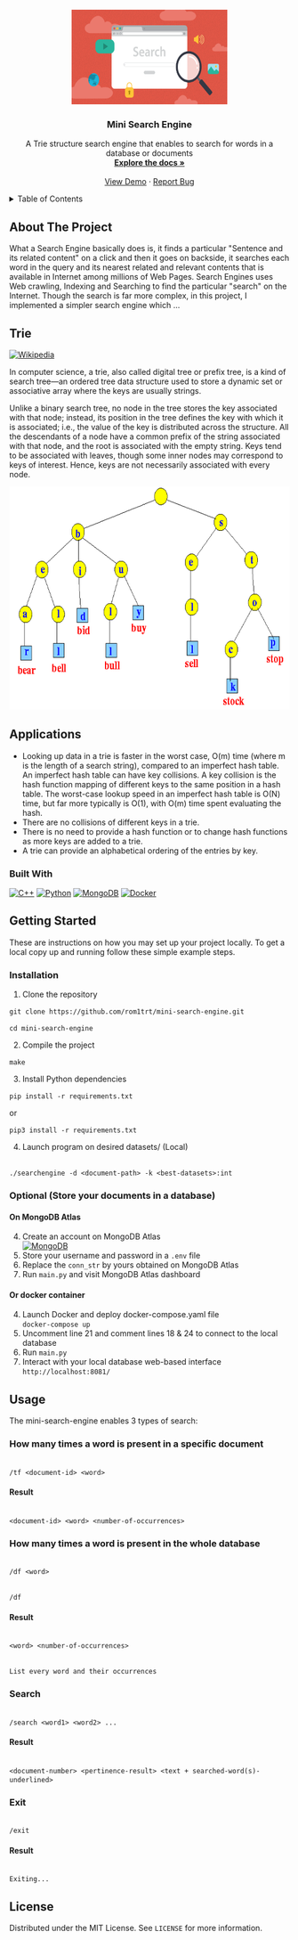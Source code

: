<!-- PROJECT LOGO -->
<br />
<div align="center">
  <a href="https://github.com/rom1trt/mini-search-engine">
    <img src="img/logo.png" alt="Logo" width="280" height="170">
  </a>

<h3 align="center">Mini Search Engine</h3>

  <p align="center">
    A Trie structure search engine that enables to search for words in a database or documents
    <br />
    <a href="https://github.com/rom1trt/mini-search-engine"><strong>Explore the docs »</strong></a>
    <br />
    <br />
    <a href="https://github.com/rom1trt/mini-search-engine">View Demo</a>
    ·
    <a href="https://github.com/rom1trt/mini-search-engine/issues">Report Bug</a>
  </p>
</div>

<!-- TABLE OF CONTENTS -->
<details>
  <summary>Table of Contents</summary>
  <ol>
    <li>
      <a href="#about-the-project">About The Project</a>
      <ul>
        <li><a href="#built-with">Built With</a></li>
      </ul>
    </li>
    <li>
      <a href="#getting-started">Getting Started</a>
      <ul>
        <li><a href="#installation">Installation</a></li>
      </ul>
    </li>
    <li><a href="#usage">Usage</a></li>
    <li><a href="#license">License</a></li>
  </ol>
</details>

<!-- ABOUT THE PROJECT -->

## About The Project

What a Search Engine basically does is, it finds a particular "Sentence and its related content" on a click and then it goes on backside, it searches each word in the query and its nearest related and relevant contents that is available in Internet among millions of Web Pages. Search Engines uses Web crawling, Indexing and Searching to find the particular "search" on the Internet. Though the search is far more complex, in this project, I implemented a simpler search engine which ...

## Trie

[![Wikipedia](https://img.shields.io/badge/wikipedia-white?style=for-the-badge&logo=wikipedia&logoColor=black)](https://en.wikipedia.org/wiki/Trie)

In computer science, a trie, also called digital tree or prefix tree, is a kind of search tree—an ordered tree data structure used to store a dynamic set or associative array where the keys are usually strings.

Unlike a binary search tree, no node in the tree stores the key associated with that node; instead, its position in the tree defines the key with which it is associated; i.e., the value of the key is distributed across the structure. All the descendants of a node have a common prefix of the string associated with that node, and the root is associated with the empty string. Keys tend to be associated with leaves, though some inner nodes may correspond to keys of interest. Hence, keys are not necessarily associated with every node.

<img src="img/trie.png" alt="Logo" width="600" height="400">

## Applications

- Looking up data in a trie is faster in the worst case, O(m) time (where m is the length of a search string), compared to an imperfect hash table. An imperfect hash table can have key collisions. A key collision is the hash function mapping of different keys to the same position in a hash table. The worst-case lookup speed in an imperfect hash table is O(N) time, but far more typically is O(1), with O(m) time spent evaluating the hash.
- There are no collisions of different keys in a trie.
- There is no need to provide a hash function or to change hash functions as more keys are added to a trie.
- A trie can provide an alphabetical ordering of the entries by key.

### Built With

[![C++][c++]][c++-url]
[![Python][python]][python-url]
[![MongoDB][mongodb]][mongodb-url]
[![Docker][docker]][docker-url]

<!-- GETTING STARTED -->

## Getting Started

These are instructions on how you may set up your project locally.
To get a local copy up and running follow these simple example steps.

### Installation

1. Clone the repository

```
git clone https://github.com/rom1trt/mini-search-engine.git
```

```
cd mini-search-engine
```

2. Compile the project

```
make
```

3. Install Python dependencies <br>

```
pip install -r requirements.txt
```

or

```
pip3 install -r requirements.txt
```

4. Launch program on desired datasets/<file> (Local)

```

./searchengine -d <document-path> -k <best-datasets>:int

```

### Optional (Store your documents in a database)

#### On MongoDB Atlas

4. Create an account on MongoDB Atlas <br>
   [![MongoDB][mongodb2]][mongodb-url]
5. Store your username and password in a `.env` file
6. Replace the `conn_str` by yours obtained on MongoDB Atlas
7. Run `main.py` and visit MongoDB Atlas dashboard

#### Or docker container

4. Launch Docker and deploy docker-compose.yaml file <br>
   `docker-compose up`
5. Uncomment line 21 and comment lines 18 & 24 to connect to the local database
6. Run `main.py`
7. Interact with your local database web-based interface <br>
   `http://localhost:8081/`

<!-- USAGE EXAMPLES -->

## Usage

The mini-search-engine enables 3 types of search:

### How many times a word is present in a specific document

```

/tf <document-id> <word>

```

#### Result

```

<document-id> <word> <number-of-occurrences>

```

### How many times a word is present in the whole database

```

/df <word>

```

```

/df

```

#### Result

```

<word> <number-of-occurrences>

```

```

List every word and their occurrences

```

### Search

```

/search <word1> <word2> ...

```

#### Result

```

<document-number> <pertinence-result> <text + searched-word(s)-underlined>

```

### Exit

```

/exit

```

#### Result

```

Exiting...

```

<!-- LICENSE -->

## License

Distributed under the MIT License. See `LICENSE` for more information.

<!-- MARKDOWN LINKS & IMAGES -->

[c++]: https://img.shields.io/badge/C%2B%2B-grey?style=for-the-badge&logo=c%2B%2B&logoColor=white
[c++-url]: https://cplusplus.com/
[python]: https://img.shields.io/badge/Python-3776AB?style=for-the-badge&logo=python&logoColor=white
[python-url]: https://www.python.org/
[mongodb]: https://img.shields.io/badge/MongoDB-4EA94B?style=for-the-badge&logo=mongodb&logoColor=white
[mongodb2]: https://img.shields.io/badge/MongoDB-4EA94B??style=flat-square&logo=appveyor&logo=mongodb&logoColor=white
[mongodb-url]: https://www.mongodb.com/atlas/database
[docker]: https://img.shields.io/badge/docker-0096FF?style=for-the-badge&logo=docker&logoColor=white
[docker-url]: https://www.docker.com/
